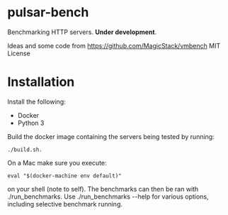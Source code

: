 # pulsar-bench

Benchmarking HTTP servers. **Under development**.

Ideas and some code from https://github.com/MagicStack/vmbench MIT License


# Installation

Install the following:

* Docker
* Python 3

Build the docker image containing the servers being tested by running:
```
./build.sh.
```
On a Mac make sure you execute:
```
eval "$(docker-machine env default)"
```
on your shell (note to self).
The benchmarks can then be ran with ./run_benchmarks. Use ./run_benchmarks --help for various options, including selective benchmark running.
